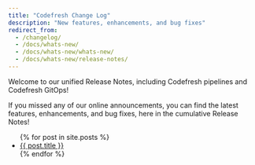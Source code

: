 ```yaml
---
title: "Codefresh Change Log"
description: "New features, enhancements, and bug fixes"
redirect_from:
  - /changelog/
  - /docs/whats-new/
  - /docs/whats-new/whats-new/
  - /docs/whats-new/release-notes/
---
```


Welcome to our unified Release Notes, including Codefresh pipelines and Codefresh GitOps!

If you missed any of our online announcements, you can find the latest features, enhancements, and bug fixes, here in the cumulative Release Notes!

<ul>
  {% for post in site.posts %}
    <li>
      <a href="{{ site.baseurl }}{{ post.url }}">{{ post.title }}</a>
    </li>
  {% endfor %}
</ul>